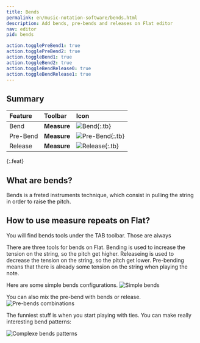 ```yaml
---
title: Bends
permalink: en/music-notation-software/bends.html
description: Add bends, pre-bends and releases on Flat editor
nav: editor
pid: bends

action.togglePreBend1: true
action.togglePreBend2: true
action.toggleBend1: true
action.toggleBend2: true
action.toggleBendRelease0: true
action.toggleBendRelease1: true
---
```


## Summary

| Feature | Toolbar | Icon |
|:--------|:--------|:-----|
| Bend | **Measure** | ![Bend](https://prod.flat-cdn.com/img/icons/editorActions/measureRepeat.svg){:.tb} |
| Pre-Bend | **Measure** | ![Pre-Bend](https://prod.flat-cdn.com/img/icons/editorActions/measureRepeat.svg){:.tb} |
| Release | **Measure** | ![Release](https://prod.flat-cdn.com/img/icons/editorActions/measureRepeat.svg){:.tb} |
{:.feat}

## What are bends?

Bends is a freted instruments technique, which consist in pulling the string in order to raise the pitch. 

## How to use measure repeats on Flat?

You will find bends tools under the TAB toolbar. Those are always 


There are three tools for bends on Flat. 
Bending is used to increase the tension on the string, so the pitch get higher. 
Releaseing is used to decrease the tension on the string, so the pitch get lower. 
Pre-bending means that there is already some tension on the string when playing the note. 

Here are some simple bends configurations. 
![Simple bends](/help/assets/img/editor/bends-simple.png)

You can also mix the pre-bend with bends or release. 
![Pre-bends combinations](/help/assets/img/editor/bends-preBends.png)

The funniest stuff is when you start playing with ties. You can make really interesting 
bend patterns: 

![Complexe bends patterns](/help/assets/img/editor/bends-complexe.png)
